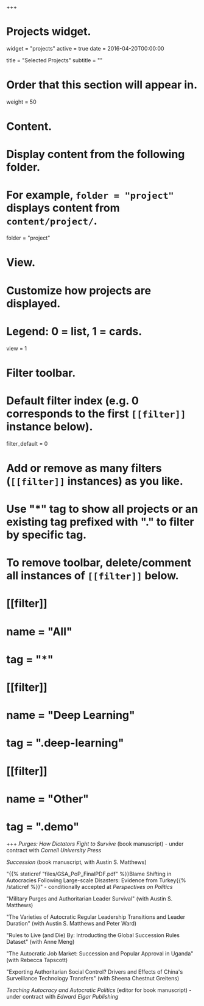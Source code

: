 +++
# Projects widget.
widget = "projects"
active = true
date = 2016-04-20T00:00:00

title = "Selected Projects"
subtitle = ""

# Order that this section will appear in.
weight = 50

# Content.
# Display content from the following folder.
# For example, `folder = "project"` displays content from `content/project/`.
folder = "project"

# View.
# Customize how projects are displayed.
# Legend: 0 = list, 1 = cards.
view = 1

# Filter toolbar.

# Default filter index (e.g. 0 corresponds to the first `[[filter]]` instance below).
filter_default = 0

# Add or remove as many filters (`[[filter]]` instances) as you like.
# Use "*" tag to show all projects or an existing tag prefixed with "." to filter by specific tag.
# To remove toolbar, delete/comment all instances of `[[filter]]` below.
# [[filter]]
#   name = "All"
#   tag = "*"
#  
# [[filter]]
#   name = "Deep Learning"
#   tag = ".deep-learning"
#
# [[filter]]
#   name = "Other"
#   tag = ".demo"

+++
*Purges: How Dictators Fight to Survive* (book manuscript) - under contract with *Cornell University Press*

*Succession* (book manuscript, with Austin S. Matthews)

"{{% staticref "files/GSA_PoP_FinalPDF.pdf" %}}Blame Shifting in Autocracies Following Large-scale Disasters: Evidence from Turkey{{% /staticref %}}" - conditionally accepted at *Perspectives on Politics*

"Military Purges and Authoritarian Leader Survival" (with Austin S. Matthews)

"The Varieties of Autocratic Regular Leadership Transitions and Leader Duration" (with Austin S. Matthews and Peter Ward)

"Rules to Live (and Die) By: Introducting the Global Succession Rules Dataset" (with Anne Meng)

"The Autocratic Job Market: Succession and Popular Approval in Uganda" (with Rebecca Tapscott)

"Exporting Authoritarian Social Control? Drivers and Effects of China's Surveillance Technology Transfers" (with Sheena Chestnut Greitens)

*Teaching Autocracy and Autocratic Politics* (editor for book manuscript) - under contract with *Edward Elgar Publishing*
